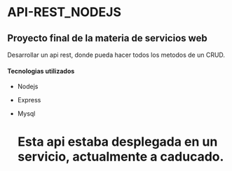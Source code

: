 # API-REST_NODEJS

## Proyecto final de la materia de servicios web
Desarrollar un api rest, donde pueda hacer todos los metodos de un CRUD.

#### Tecnologias utilizados

- Nodejs
- Express
- Mysql


  # Esta api estaba desplegada en un servicio, actualmente a caducado.
  
